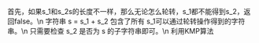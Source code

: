 首先，如果s_1和s_2s的长度不一样，那么无论怎么轮转，s_1都不能得到s_2，返回false。\n
字符串 s  = s_1 + s_2 包含了所有 s_1可以通过轮转操作得到的字符串。\n
只需要检查 s_2 是否为 s 的子字符串即可。\n
利用KMP算法